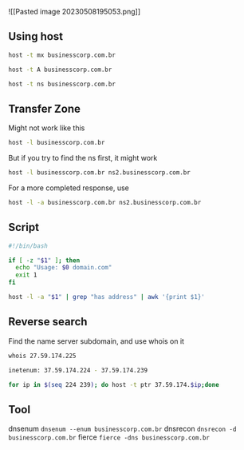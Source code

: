 ![[Pasted image 20230508195053.png]]

## Using host

```bash
host -t mx businesscorp.com.br
```
```bash
host -t A businesscorp.com.br
```
```bash
host -t ns businesscorp.com.br
```

## Transfer Zone
Might not work like this
```bash
host -l businesscorp.com.br
```
 But if you try to find the ns first, it might work
 ```bash
 host -l businesscorp.com.br ns2.businesscorp.com.br
```
For a more completed response, use
```bash
host -l -a businesscorp.com.br ns2.businesscorp.com.br
```
## Script
```bash
#!/bin/bash

if [ -z "$1" ]; then
  echo "Usage: $0 domain.com"
  exit 1
fi

host -l -a "$1" | grep "has address" | awk '{print $1}'

```
## Reverse search
Find the name server subdomain, and use whois on it
```bash
whois 27.59.174.225

inetenum: 37.59.174.224 - 37.59.174.239
```
```bash
for ip in $(seq 224 239); do host -t ptr 37.59.174.$ip;done
```

## Tool
dnsenum `dnsenum --enum businesscorp.com.br`
dnsrecon `dnsrecon -d businesscorp.com.br`
fierce `fierce -dns businesscorp.com.br`

